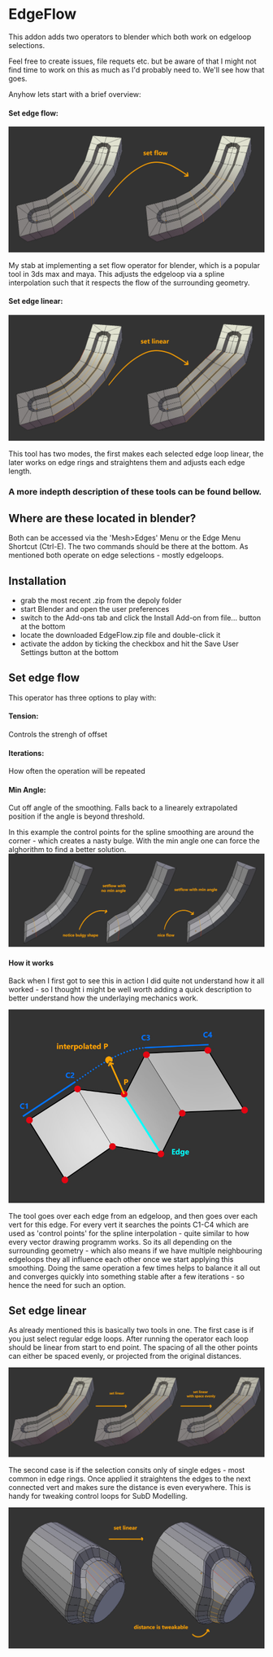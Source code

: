 # EdgeFlow

This addon adds two operators to blender which both work on edgeloop selections.

Feel free to create issues, file requets etc. but be aware of that I might not find time to work on this as much as I'd probably need to. We'll see how that goes. 

Anyhow lets start with a brief overview:

#### Set edge flow:

![Set_Flow_Demo](https://github.com/BenjaminSauder/EdgeFlow/blob/master/docs/Set_Flow_Demo.jpg)

  My stab at implementing a set flow operator for blender, which is a popular tool in 3ds max and maya. This adjusts the edgeloop    via a spline interpolation such that it respects the flow of the surrounding geometry.

#### Set edge linear:

![Set_Linear_Demo](https://github.com/BenjaminSauder/EdgeFlow/blob/master/docs/Set_Linear_Demo.jpg)

This tool has two modes, the first makes each selected edge loop linear, the later works on edge rings and straightens them and adjusts each edge length.

### A more indepth description of these tools can be found bellow.



## Where are these located in blender?

Both can be accessed via the 'Mesh>Edges' Menu or the Edge Menu Shortcut (Ctrl-E). The two commands should be there at the bottom. As mentioned both operate on edge selections - mostly edgeloops.


## Installation
* grab the most recent .zip from the depoly folder
* start Blender and open the user preferences
* switch to the Add-ons tab and click the Install Add-on from file... button at the bottom
* locate the downloaded EdgeFlow.zip file and double-click it
* activate the addon by ticking the checkbox and hit the Save User Settings button at the bottom


## Set edge flow

This operator has three options to play with:

#### Tension: 
Controls the strengh of offset 
#### Iterations: 
How often the operation will be repeated
#### Min Angle:
Cut off angle of the smoothing. Falls back to a linearely extrapolated position if the angle is beyond threshold. 

In this example the control points for the spline smoothing are around the corner - which creates a nasty bulge. With the min angle one can force the alghorithm to find a better solution.
![MIn_Angle_Demo](https://github.com/BenjaminSauder/EdgeFlow/blob/master/docs/Min_Angle_Demo.jpg)


#### How it works

Back when I first got to see this in action I did quite not understand how it all worked - so I thought i might be well worth adding a quick description to better understand how the underlaying mechanics work.

![Shema](https://github.com/BenjaminSauder/EdgeFlow/blob/master/docs/Shema.jpg)

The tool goes over each edge from an edgeloop, and then goes over each vert for this edge. For every vert it searches the points C1-C4 which are used as 'control points' for the spline interpolation - quite similar to how every vector drawing programm works.
So its all depending on the surrounding geometry - which also means if we have multiple neighbouring edgeloops they all influence each other once we start applying this smoothing. Doing the same operation a few times helps to balance it all out and  converges quickly into something stable after a few iterations - so hence the need for such an option.


## Set edge linear

As already mentioned this is basically two tools in one. The first case is if you just select regular edge loops. After running the operator each loop should be linear from start to end point. The spacing of all the other points can either be spaced evenly, or projected from the original distances.

![Set_Linear_Demo2](https://github.com/BenjaminSauder/EdgeFlow/blob/master/docs/Set_Linear_Demo2.jpg)


The second case is if the selection consits only of single edges - most common in edge rings. Once applied it straightens the edges to the next connected vert and makes sure the distance is even everywhere. This is handy for tweaking control loops for SubD Modelling.

![Set_Linear_Demo3](https://github.com/BenjaminSauder/EdgeFlow/blob/master/docs/Set_Linear_Demo3.jpg)

